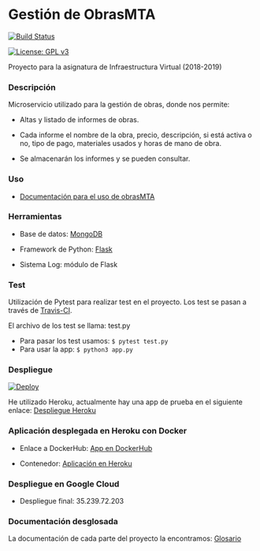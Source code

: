 
# Gestión de ObrasMTA

[![Build Status](https://travis-ci.com/maikeltoledo/IV-18-19-Proyecto.svg?branch=master)](https://travis-ci.com/maikeltoledo/IV-18-19-Proyecto)

[![License: GPL v3](https://img.shields.io/badge/License-GPL%20v3-blue.svg)](https://www.gnu.org/licenses/gpl-3.0)


Proyecto para la asignatura de Infraestructura Virtual (2018-2019)


### Descripción

Microservicio utilizado para la gestión de obras, donde nos permite:

- Altas y listado de informes de obras.

- Cada informe el nombre de la obra, precio, descripción, si está activa o no, tipo de pago, materiales usados y horas de mano de obra.
- Se almacenarán los informes y se pueden consultar.

  
### Uso

- [Documentación para el uso de obrasMTA](https://github.com/maikeltoledo/IV-18-19-Proyecto/blob/master/doc/usoApp.md)

### Herramientas

- Base de datos: [MongoDB](https://www.mongodb.com/es)

- Framework de Python: [Flask](http://flask.pocoo.org/)

- Sistema Log: módulo de Flask


### Test

Utilización de Pytest para realizar test en el proyecto. Los test se pasan a través de [Travis-CI](https://travis-ci.com/).

El archivo de los test se llama: test.py

- Para pasar los test usamos: ``` $ pytest test.py  ```  
- Para usar la app: ``` $ python3 app.py   ```

### Despliegue

[![Deploy](https://www.herokucdn.com/deploy/button.svg)](https://obrasmta.herokuapp.com)

He utilizado Heroku, actualmente hay una app de prueba en el siguiente enlace: [Despliegue Heroku](https://obrasmta.herokuapp.com/)

  

### Aplicación desplegada en Heroku con Docker

- Enlace a DockerHub: [App en DockerHub](https://hub.docker.com/r/migueltoledo9/iv-18-19-proyecto/)

- Contenedor: [Aplicación en Heroku](https://obrasmta-container.herokuapp.com/)

### Despliegue en Google Cloud

- Despliegue final: 35.239.72.203

### Documentación desglosada

La documentación de cada parte del proyecto la encontramos: [Glosario](./doc/README.md)